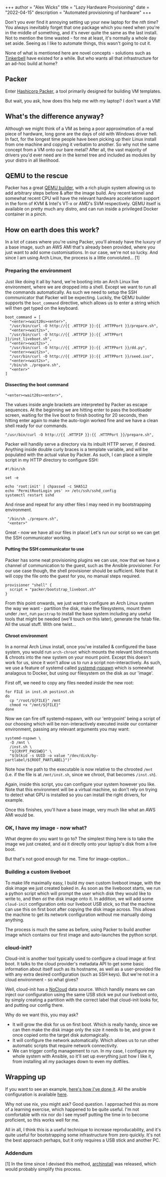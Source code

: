 +++
author = "Alex Wicks"
title = "Lazy Hardware Provisioning"
date = "2022-04-15"
description = "Automated provisioning of hardware"
+++

Don't you ever find it annoying setting up your new laptop for the _nth time_? You always inevitably forget that one package which you need when you're in the middle of something, and it's never quite the same as the last install. Not to mention the time wasted - for me at least, it's normally a whole day set aside. Seeing as I like to automate things, this wasn't going to cut it.

None of what is mentioned here are novel concepts - solutions such as [Tinkerbell](https://tinkerbell.org/) have existed for a while. But who wants all that infrastructure for an ad-hoc build at home?

## Packer

Enter [Hashicorp Packer](https://www.packer.io/), a tool primarily designed for building VM templates.

But wait, you ask, how does this help me with my laptop? I don't want a VM!

## What's the difference anyway?

Although we might think of a VM as being a poor approximation of a real piece of hardware, long gone are the days of old with Windows driver hell. In fact, for the longest time people have been picking up their Linux install from one machine and copying it verbatim to another. So why not the same concept from a VM onto our bare metal? After all, the vast majority of drivers you'd ever need are in the kernel tree and included as modules by your distro in all likelihood.

## QEMU to the rescue

Packer has a great [QEMU builder](https://www.packer.io/plugins/builders/qemu), with a rich plugin system allowing us to add arbitrary steps before & after the image build. Any recent kernel and somewhat recent CPU will have the relevant hardware acceleration support in the form of KVM & Intel's VT-x or AMD's SVM respectively. QEMU itself is available on pretty much any distro, and can run inside a privileged Docker container in a pinch.

## How on earth does this work?

In a lot of cases where you're using Packer, you'll already have the luxury of a base image, such an AWS AMI that's already been provided, where you just want to add some customisations. In our case, we're not so lucky. And since I am using Arch Linux, the process is a little convoluted... [1]

### Preparing the environment

Just like doing it all by hand, we're booting into an Arch Linux live environment, where we are dropped into a shell. Except we want to run all the commands automatically. As such we need to setup the SSH communicator that Packer will be expecting. Luckily, the QEMU builder supports the `boot_command` directive, which allows us to enter a string which will then get typed on the keyboard.
```
boot_command = [
  "<enter><wait20s><enter>",
  "/usr/bin/curl -O http://{{ .HTTPIP }}:{{ .HTTPPort }}/prepare.sh",
  "<enter><wait2s>",
  "/usr/bin/curl -O http://{{ .HTTPIP }}:{{ .HTTPPort }}/inst_liveboot.sh",
  "<enter><wait2s>",
  "/usr/bin/curl -O http://{{ .HTTPIP }}:{{ .HTTPPort }}/dd.py",
  "<enter><wait2s>",
  "/usr/bin/curl -O http://{{ .HTTPIP }}:{{ .HTTPPort }}/seed.iso",
  "<enter><wait2s>",
  "/bin/sh ./prepare.sh",
  "<enter>"
]
```
#### Dissecting the boot command
```
"<enter><wait20s><enter>",
```
The values inside angle brackets are interpreted by Packer as escape sequences. At the beginning we are hitting enter to pass the bootloader screen, waiting for the live boot to finish booting for 20 seconds, then hitting enter again to make the auto-login worked fine and we have a clean shell ready for our commands.
```
"/usr/bin/curl -O http://{{ .HTTPIP }}:{{ .HTTPPort }}/prepare.sh",
```
Packer will handily serve a directory via its inbuilt HTTP server, if desired. Anything inside double curly braces is a template variable, and will be populated with the actual value by Packer. As such, I can place a simple script in my HTTP directory to configure SSH:
```
#!/bin/sh

set -e

echo 'root:init' | chpasswd -c SHA512
echo 'PermitRootLogin yes' >> /etc/ssh/sshd_config
systemctl restart sshd
```
And rinse and repeat for any other files I may need in my bootstrapping environment.
```
 "/bin/sh ./prepare.sh",
 "<enter>"
 ```
 Great - now we have all our files in place! Let's run our script so we can get the SSH communicator working.
 
#### Putting the SSH communicator to use

Packer has some neat provisioning plugins we can use, now that we have a channel of communication to the guest, such as the Ansible provisioner.
For our use case though, the shell provisioner should be sufficient. Note that it will copy the file onto the guest for you, no manual steps required.
```
provisioner "shell" {
  script = "packer/bootstrap_liveboot.sh"
}
 ```

From this point onwards, we just want to configure an Arch Linux system the way we want - partition the disk, make the filesystems, mount them under `/mnt`, run `pacstrap` to install the base system including any useful tools that might be needed (we'll touch on this later), generate the fstab file. All the usual stuff. With one twist...

#### Chroot environment

In a normal Arch Linux install, once you've installed & configured the base system, you would run `arch-chroot` which mounts the relevant bind mounts & chroots into the new system on your mount point. Except this doesn't work for us, since it won't allow us to run a script non-interactively. As such, we use a feature of systemd called [systemd-nspawn](https://www.freedesktop.org/software/systemd/man/systemd-nspawn.html) which is somewhat analagous to Docker, but using our filesystem on the disk as our 'image'.

First off, we need to copy any files needed _inside_ the new root:
```
for FILE in inst.sh postinst.sh
do
  cp "/root/${FILE}" /mnt
  chmod +x "/mnt/${FILE}"
done
```
Now we can fire off systemd-nspawn, with our 'entrypoint' being a script of our choosing which will be non-interactively executed inside our container environment, passing any relevant arguments you may want:
```
systemd-nspawn \
  -D /mnt \
  /inst.sh \
  "${CRYPT_PASSWD}" \
  "$(blkid -s UUID -o value "/dev/disk/by-partlabel/${ROOT_PARTLABEL}")"
```
Note how the path to the executable is now relative to the chrooted `/mnt` (i.e. if the file is at `/mnt/inst.sh`, since we chroot, that becomes `/inst.sh`).

Again, inside this script, you can configure your system however you like. Note that this environment will be a virtual machine, so don't rely on trying to detect what GPU is installed so you can install the right drivers, for example.

Once this finishes, you'll have a base image, very much like what an AWS AMI would be.

### OK, I have my image - now what?

What degree do you want to go to? The simplest thing here is to take the image we just created, and `dd` it directly onto your laptop's disk from a live boot.

But that's not good enough for me. Time for image-ception...

### Building a custom liveboot

To make life maximally easy, I build my own custom liveboot image, with the disk image we just created baked in. As soon as the livebooot starts, we run a python script which will prompt the user which disk they would like to write to, and then `dd` the disk image onto it. In addition, we will add some `cloud-init` configuration onto our liveboot USB stick, so that the machine can use this on first boot after copying the disk image across. This allows the machine to get its network configuration without me manually doing anything.

The process is much the same as before, using Packer to build another image which contains our first image and auto-launches the python script.

### cloud-init?

Cloud-init is another tool typically used to configure a cloud image at first boot. It talks to the cloud provider's metadata API to get some basic information about itself such as its hostname, as well as a user-provided file with any extra desired configuration (such as SSH keys). But we're not in a cloud environment - so what gives?

Well, cloud-init has a [NoCloud](https://cloudinit.readthedocs.io/en/latest/topics/datasources/nocloud.html) data source. Which handily means we can inject our configuration using the same USB stick we put our liveboot onto, by simply creating a partition with the correct label that cloud-init looks for, and putting our config there.

Why do we want this, you may ask?
 - It will grow the disk for us on first boot. Which is really handy, since we can then make the disk image only the size it needs to be, and grow it once copied onto the target disk automagically.
 - It will configure the network automatically. Which allows us to run other automatic scripts that require network connectivity.
 - We can trigger config management to run. In my case, I configure my whole system with Ansible, so it'll set up everything just how I like it, from installing all my packages down to even my dotfiles.

## Wrapping up

If you want to see an example, [here's how I've done it](https://github.com/aw1cks/sloth).
All the ansible configuration is available [here](https://github.com/archlinux-ansible/).

Why not use nix, you might ask? Good question. I approached this as more of a learning exercise, which happened to be quite useful. I'm not comfortable with nix nor do I see myself putting the time in to become proficient, so this works well for me.

All in all, I think this is a useful technique to increase reproducability, and it's quite useful for bootstrapping some infrastructure from zero quickly. It's not the best approach perhaps, but it only requires a USB stick and another PC.

### Addendum
[1] In the time since I devised this method, [archinstall](https://wiki.archlinux.org/title/Archinstall) was released, which would probably simplify this process.
